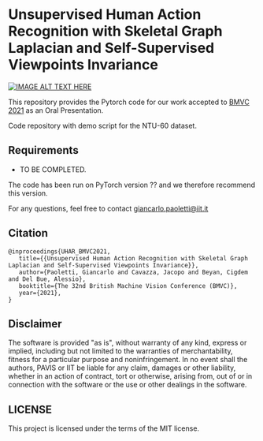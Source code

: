 # Unsupervised Human Action Recognition with Skeletal Graph Laplacian and Self-Supervised Viewpoints Invariance


[![IMAGE ALT TEXT HERE](https://github.com/IIT-PAVIS/UHAR_Skeletal_Laplacian/blob/main/teaser.png)](https://www.youtube.com/watch?v=xH_EW0l6Q8M)


This repository provides the Pytorch code for our work accepted to [BMVC 2021](https://www.bmvc2021.com/) as an Oral Presentation.

Code repository with demo script for the NTU-60 dataset.

## Requirements
+ TO BE COMPLETED.

The code has been run on PyTorch version ?? and we therefore recommend this version.

For any questions, feel free to contact giancarlo.paoletti@iit.it

## Citation
 ```
@inproceedings{UHAR_BMVC2021,
    title={{Unsupervised Human Action Recognition with Skeletal Graph Laplacian and Self-Supervised Viewpoints Invariance}},
    author={Paoletti, Giancarlo and Cavazza, Jacopo and Beyan, Cigdem and Del Bue, Alessio},
    booktitle={The 32nd British Machine Vision Conference (BMVC)},
    year={2021},
}
 ```

## Disclaimer
The software is provided "as is", without warranty of any kind, express or implied, including but not limited to the warranties of merchantability, fitness for a particular purpose and noninfringement. In no event shall the authors, PAVIS or IIT be liable for any claim, damages or other liability, whether in an action of contract, tort or otherwise, arising from, out of or in connection with the software or the use or other dealings in the software.

## LICENSE
This project is licensed under the terms of the MIT license.

